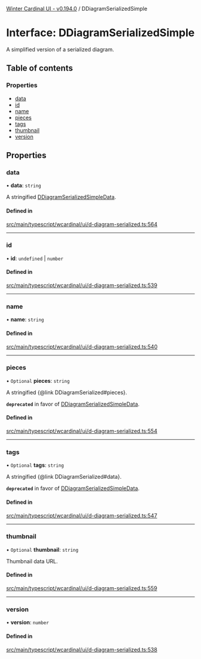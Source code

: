 [Winter Cardinal UI - v0.194.0](../index.md) / DDiagramSerializedSimple

# Interface: DDiagramSerializedSimple

A simplified version of a serialized diagram.

## Table of contents

### Properties

- [data](DDiagramSerializedSimple.md#data)
- [id](DDiagramSerializedSimple.md#id)
- [name](DDiagramSerializedSimple.md#name)
- [pieces](DDiagramSerializedSimple.md#pieces)
- [tags](DDiagramSerializedSimple.md#tags)
- [thumbnail](DDiagramSerializedSimple.md#thumbnail)
- [version](DDiagramSerializedSimple.md#version)

## Properties

### data

• **data**: `string`

A stringified [DDiagramSerializedSimpleData](../index.md#ddiagramserializedsimpledata).

#### Defined in

[src/main/typescript/wcardinal/ui/d-diagram-serialized.ts:564](https://github.com/winter-cardinal/winter-cardinal-ui/blob/v0.194.0/src/main/typescript/wcardinal/ui/d-diagram-serialized.ts#L564)

___

### id

• **id**: `undefined` \| `number`

#### Defined in

[src/main/typescript/wcardinal/ui/d-diagram-serialized.ts:539](https://github.com/winter-cardinal/winter-cardinal-ui/blob/v0.194.0/src/main/typescript/wcardinal/ui/d-diagram-serialized.ts#L539)

___

### name

• **name**: `string`

#### Defined in

[src/main/typescript/wcardinal/ui/d-diagram-serialized.ts:540](https://github.com/winter-cardinal/winter-cardinal-ui/blob/v0.194.0/src/main/typescript/wcardinal/ui/d-diagram-serialized.ts#L540)

___

### pieces

• `Optional` **pieces**: `string`

A stringified {@link DDiagramSerialized#pieces}.

**`deprecated`** in favor of [DDiagramSerializedSimpleData](../index.md#ddiagramserializedsimpledata).

#### Defined in

[src/main/typescript/wcardinal/ui/d-diagram-serialized.ts:554](https://github.com/winter-cardinal/winter-cardinal-ui/blob/v0.194.0/src/main/typescript/wcardinal/ui/d-diagram-serialized.ts#L554)

___

### tags

• `Optional` **tags**: `string`

A stringified {@link DDiagramSerialized#data}.

**`deprecated`** in favor of [DDiagramSerializedSimpleData](../index.md#ddiagramserializedsimpledata).

#### Defined in

[src/main/typescript/wcardinal/ui/d-diagram-serialized.ts:547](https://github.com/winter-cardinal/winter-cardinal-ui/blob/v0.194.0/src/main/typescript/wcardinal/ui/d-diagram-serialized.ts#L547)

___

### thumbnail

• `Optional` **thumbnail**: `string`

Thumbnail data URL.

#### Defined in

[src/main/typescript/wcardinal/ui/d-diagram-serialized.ts:559](https://github.com/winter-cardinal/winter-cardinal-ui/blob/v0.194.0/src/main/typescript/wcardinal/ui/d-diagram-serialized.ts#L559)

___

### version

• **version**: `number`

#### Defined in

[src/main/typescript/wcardinal/ui/d-diagram-serialized.ts:538](https://github.com/winter-cardinal/winter-cardinal-ui/blob/v0.194.0/src/main/typescript/wcardinal/ui/d-diagram-serialized.ts#L538)
